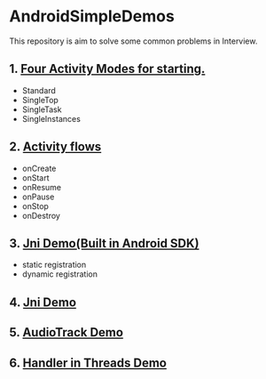 # AndroidSimpleDemos

This repository is aim to solve some common problems in Interview.


## 1. [Four Activity Modes for starting.](ActivitiesMode/README.md)

- Standard
- SingleTop
- SingleTask
- SingleInstances

## 2. [Activity flows](ActivityLifeCycle/README.md)

- onCreate
- onStart
- onResume
- onPause
- onStop
- onDestroy


## 3. [Jni Demo(Built in Android SDK)](JniDemoForAndroidStudio/README.md)

- static registration
- dynamic registration

## 4. [Jni Demo](JniDemo/README.md)

## 5. [AudioTrack Demo](AudioTrackDemo/README.md)

## 6. [Handler in Threads Demo](HandlerTest/README.md)
